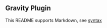 ## Gravity Plugin

This README supports Markdown, see [syntax](https://help.github.com/articles/markdown-basics/)

